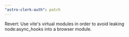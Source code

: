 ```yaml
---
"astro-clerk-auth": patch
---
```


Revert: Use vite's virtual modules in order to avoid leaking node:async_hooks into a browser module.
